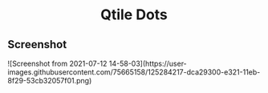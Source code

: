 <h1 align='center'>Qtile Dots</h1>
<h2>Screenshot</h2>
![Screenshot from 2021-07-12 14-58-03](https://user-images.githubusercontent.com/75665158/125284217-dca29300-e321-11eb-8f29-53cb32057f01.png)

